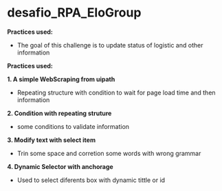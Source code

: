 # desafio_RPA_EloGroup

**Practices used:**

* The goal of this challenge is to update status of logistic and other information 

**Practices used:**


**1. A simple WebScraping from uipath**

* Repeating structure with condition to wait for page load time and then information

**2. Condition with repeating struture**

* some conditions to validate information

**3. Modify text with select item** 

* Trin some space and corretion some words with wrong grammar 

**4. Dynamic Selector with anchorage**

* Used to select diferents box with dynamic tittle or id


